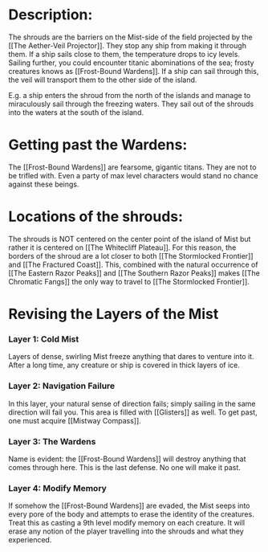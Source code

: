 # Description:
The shrouds are the barriers on the Mist-side of the field projected by the [[The Aether-Veil Projector]]. They stop any ship from making it through them. If a ship sails close to them, the temperature drops to icy levels. Sailing further, you could encounter titanic abominations of the sea; frosty creatures knows as [[Frost-Bound Wardens]]. If a ship can sail through this, the veil will transport them to the other side of the island.

E.g. a ship enters the shroud from the north of the islands and manage to miraculously sail through the freezing waters. They sail out of the shrouds into the waters at the south of the island. 

# Getting past the Wardens:
The [[Frost-Bound Wardens]] are fearsome, gigantic titans. They are not to be trifled with. Even a party of max level characters would stand no chance against these beings. 
# Locations of the shrouds:
The shrouds is NOT centered on the center point of the island of Mist but rather it is centered on [[The Whitecliff Plateau]]. For this reason, the borders of the shroud are a lot closer to both [[The Stormlocked Frontier]] and [[The Fractured Coast]]. This, combined with the natural occurrence of [[The Eastern Razor Peaks]] and [[The Southern Razor Peaks]] makes [[The Chromatic Fangs]] the only way to travel to [[The Stormlocked Frontier]]. 

# Revising the Layers of the Mist
### Layer 1: Cold Mist
Layers of dense, swirling Mist freeze anything that dares to venture into it. After a long time, any creature or ship is covered in thick layers of ice.
### Layer 2: Navigation Failure
In this layer, your natural sense of direction fails; simply sailing in the same direction will fail you. This area is filled with [[Glisters]] as well. To get past, one must acquire [[Mistway Compass]]. 
### Layer 3: The Wardens
Name is evident: the [[Frost-Bound Wardens]] will destroy anything that comes through here. This is the last defense. No one will make it past.
### Layer 4: Modify Memory
If somehow the [[Frost-Bound Wardens]] are evaded, the Mist seeps into every pore of the body and attempts to erase the identity of the creatures. Treat this as casting a 9th level modify memory on each creature. It will erase any notion of the player travelling into the shrouds and what they experienced. 

